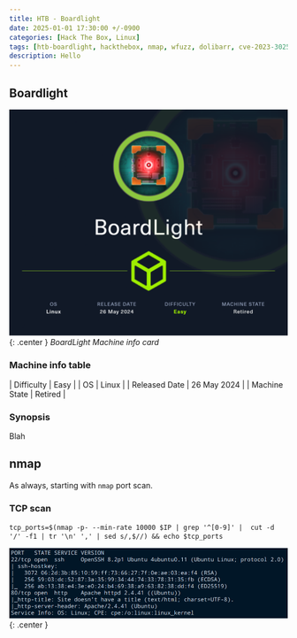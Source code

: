 ```yaml
---
title: HTB - Boardlight
date: 2025-01-01 17:30:00 +/-0900
categories: [Hack The Box, Linux]
tags: [htb-boardlight, hackthebox, nmap, wfuzz, dolibarr, cve-2023-30253, ssh, mysql, linpeas, cve-2022-37706]     # TAG names should always be lowercase
description: Hello
---
```


## Boardlight

![BoardLight](/assets/img/posts/htb-boardlight/BoardLight.png){: .center }
_BoardLight Machine info card_

### Machine info table

| Difficulty          | Easy     |
| OS               | Linux    |
| Released Date | 26 May 2024 |
| Machine State | Retired |

### Synopsis
Blah

## nmap
As always, starting with `nmap` port scan.

### TCP scan
```
tcp_ports=$(nmap -p- --min-rate 10000 $IP | grep '^[0-9]' |  cut -d '/' -f1 | tr '\n' ',' | sed s/,$//) && echo $tcp_ports
```

![nmap](/assets/img/posts/htb-boardlight/boardlight-1.png){: .center }